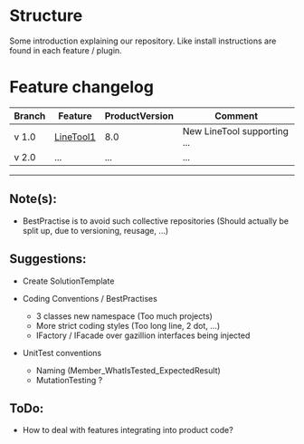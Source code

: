 # Structure

Some introduction explaining our repository. Like install instructions are found in each feature / plugin.

# Feature changelog
|Branch|Feature|ProductVersion|Comment|
|---|---|---|---|
|v 1.0|[LineTool1](https://github.com/SBuder/Structure/tree/master/Desktop/LineTool1)|8.0|New LineTool supporting ...|
|v 2.0| ... | ... | ... |

___

## Note(s):
- BestPractise is to avoid such collective repositories (Should actually be split up, due to versioning, reusage, ...)

## Suggestions:
- Create SolutionTemplate

- Coding Conventions / BestPractises
  - 3 classes new namespace (Too much projects)
  - More strict coding styles (Too long line, 2 dot, ...)
  - IFactory / IFacade over gazillion interfaces being injected

- UnitTest conventions
  - Naming (Member_WhatIsTested_ExpectedResult)
  - MutationTesting ?

## ToDo:
- How to deal with features integrating into product code?
